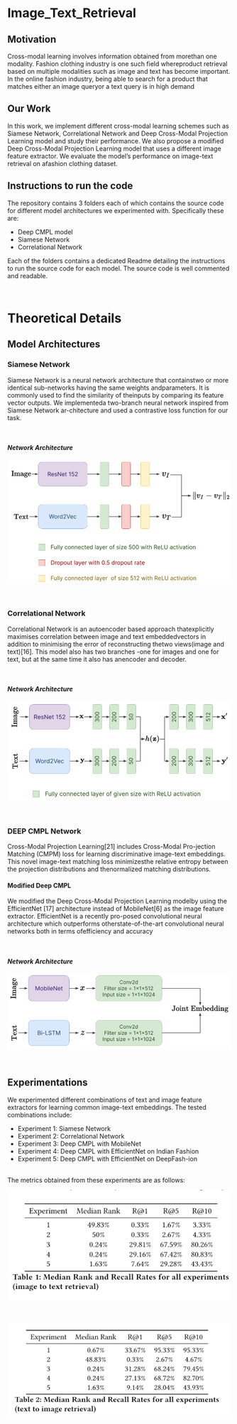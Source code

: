 # Image_Text_Retrieval

## Motivation
Cross-modal learning involves information obtained from morethan one modality. Fashion clothing industry is one such field whereproduct retrieval based on multiple modalities such as image and text has become important. In the online fashion industry, being able to search for a product that matches either an image queryor a text query is in high demand

## Our Work
In this work, we implement different cross-modal learning schemes such as Siamese Network, Correlational Network and Deep Cross-Modal Projection Learning model and study their performance. We also propose a modified Deep Cross-Modal Projection Learning model that uses a different image feature extractor. We evaluate the model’s performance on image-text retrieval on afashion clothing dataset.

## Instructions to run the code

The repository contains 3 folders each of which contains the source code for different model architectures we experimented with. Specifically these are:
* Deep CMPL model
* Siamese Network
* Correlational Network

Each of the folders contains a dedicated Readme detailing the instructions to run the source code for each model. The source code is well commented and readable.

<br>

# Theoretical Details

## Model Architectures

### Siamese Network
Siamese Network is a neural network architecture that containstwo or more identical sub-networks having the same weights andparameters. It is commonly used to find the similarity of theinputs by comparing its feature vector outputs. We implementeda two-branch neural network inspired from Siamese Network ar-chitecture and used a contrastive loss function for our task.

<br>

#### *Network Architecture*
![alt text](assets/siamese.png)

<br>

### Correlational Network
Correlational Network is an autoencoder based approach thatexplicitly maximises correlation between image and text embeddedvectors in addition to minimising the error of reconstructing thetwo views(image and text)[16]. This model also has two branches -one for images and one for text, but at the same time it also has anencoder and decoder.

<br>

#### *Network Architecture*
![alt text](assets/correlational.png)

<br>

### DEEP CMPL Network
Cross-Modal Projection Learning[21] includes Cross-Modal Pro-jection Matching (CMPM) loss for learning discriminative image-text embeddings. This novel image-text matching loss minimizesthe relative entropy between the projection distributions and thenormalized matching distributions. 

#### Modified Deep CMPL
We modified the Deep Cross-Modal Projection Learning modelby using the EfficientNet [17] architecture instead of MobileNet[6] as the image feature extractor. EfficientNet is a recently pro-posed convolutional neural architecture which outperforms otherstate-of-the-art convolutional neural networks both in terms ofefficiency and accuracy

<br>

#### *Network Architecture*
![alt text](assets/deepcmpl.png)

<br>

## Experimentations

We experimented different combinations of text and image feature extractors for learning common image-text embeddings. The tested combinations include:
* Experiment 1: Siamese Network
* Experiment 2: Correlational Network
* Experiment 3: Deep CMPL with MobileNet
* Experiment 4: Deep CMPL with EfficientNet on Indian Fashion
* Experiment 5: Deep CMPL with EfficientNet on DeepFash-ion

<br>
The metrics obtained from these experiments are as follows:
<br>

![alt text](assets/i2t.png)

<br>

![alt text](assets/t2i.png)







